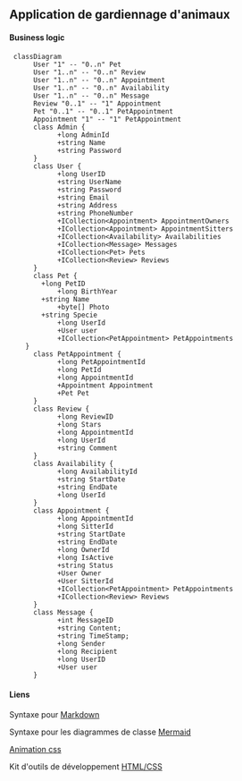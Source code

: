 ## Application de gardiennage d'animaux 


#### Business logic
```mermaid
 classDiagram
      User "1" -- "0..n" Pet
      User "1..n" -- "0..n" Review
      User "1..n" -- "0..n" Appointment
      User "1..n" -- "0..n" Availability
      User "1..n" -- "0..n" Message
      Review "0..1" -- "1" Appointment
      Pet "0..1" -- "0..1" PetAppointment
      Appointment "1" -- "1" PetAppointment
      class Admin {
            +long AdminId
            +string Name
            +string Password
      }
      class User {
            +long UserID
            +string UserName
            +string Password
            +string Email
            +string Address
            +string PhoneNumber
            +ICollection<Appointment> AppointmentOwners
            +ICollection<Appointment> AppointmentSitters
            +ICollection<Availability> Availabilities
            +ICollection<Message> Messages
            +ICollection<Pet> Pets
            +ICollection<Review> Reviews
      }
      class Pet {
		+long PetID
            +long BirthYear
		+string Name
            +byte[] Photo
		+string Specie
            +long UserId
            +User user
            +ICollection<PetAppointment> PetAppointments
	}
      class PetAppointment {
            +long PetAppointmentId
            +long PetId
            +long AppointmentId
            +Appointment Appointment
            +Pet Pet
      }
      class Review {
            +long ReviewID
            +long Stars
            +long AppointmentId
            +long UserId
            +string Comment
      }
      class Availability {
            +long AvailabilityId
            +string StartDate
            +string EndDate
            +long UserId
      }
      class Appointment {
            +long AppointmentId
            +long SitterId
            +string StartDate
            +string EndDate
            +long OwnerId
            +long IsActive
            +string Status
            +User Owner
            +User SitterId
            +ICollection<PetAppointment> PetAppointments
            +ICollection<Review> Reviews
      }
      class Message {
            +int MessageID
            +string Content;
            +string TimeStamp;
            +long Sender
            +long Recipient
            +long UserID
            +User user
      }
```
#### Liens
Syntaxe pour [Markdown](https://www.markdownguide.org/basic-syntax/)

Syntaxe pour les diagrammes de classe [Mermaid](https://mermaid-js.github.io/mermaid/#/classDiagram)

[Animation css](https://animate.style/)

Kit d'outils de développement [HTML/CSS](https://demos.creative-tim.com/now-ui-kit/index.html)
